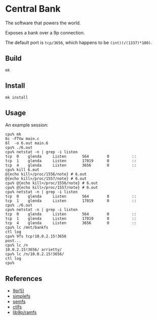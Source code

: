 # Central Bank

The software that powers the world. 

Exposes a bank over a 9p connection.

The default port is `tcp/3656`, which happens to be `(int)(√(1337)*100)`.

## Build

	mk

## Install

	mk install

## Usage

An example session:

	cpu% mk
	6c -FTVw main.c
	6l  -o 6.out main.6
	cpu% ./6.out
	cpu% netstat -n | grep -i listen
	tcp  0    glenda     Listen       564        0          ::
	tcp  1    glenda     Listen       17019      0          ::
	tcp  4    glenda     Listen       3656       0          ::
	cpu% kill 6.out
	@{echo kill>/proc/1556/note} # 6.out
	@{echo kill>/proc/1557/note} # 6.out
	cpu% @{echo kill>/proc/1556/note} # 6.out
	cpu% @{echo kill>/proc/1557/note} # 6.out
	cpu% netstat -n | grep -i listen
	tcp  0    glenda     Listen       564        0          ::
	tcp  1    glenda     Listen       17019      0          ::
	cpu% ./6.out
	cpu% netstat -n | grep -i listen
	tcp  0    glenda     Listen       564        0          ::
	tcp  1    glenda     Listen       17019      0          ::
	tcp  4    glenda     Listen       3656       0          ::
	cpu% lc /mnt/bankfs
	ctl	log
	cpu% 9fs tcp!10.0.2.15!3656
	post...
	cpu% lc /n
	10.0.2.15!3656/	arrietty/
	cpu% lc /n/10.0.2.15!3656/
	ctl	log
	cpu% 



## References

- [9p(5)](http://man.postnix.us/9front/5/intro)
- [simplefs](https://bitbucket.org/henesy/simplefs/src/default/)
- [semfs](https://bitbucket.org/henesy/9intro/src/default/ch13/semfs/)
- [ctlfs](http://contrib.9front.org/mischief/sys/src/cmd/proc/src/core/ctlfs.c)
- [lib9p/ramfs](http://mirror.postnix.us/plan9front/sys/src/lib9p/ramfs.c)
